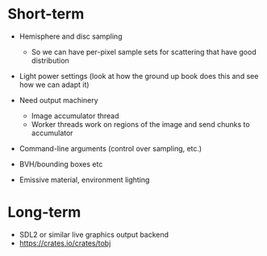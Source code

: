 
Short-term
==========

* Hemisphere and disc sampling
  * So we can have per-pixel sample sets for scattering that have good
    distribution

* Light power settings (look at how the ground up book does this and see
how we can adapt it)

* Need output machinery
  * Image accumulator thread
  * Worker threads work on regions of the image and send chunks to
    accumulator

* Command-line arguments (control over sampling, etc.)

* BVH/bounding boxes etc

* Emissive material, environment lighting

Long-term
=========

* SDL2 or similar live graphics output backend
* https://crates.io/crates/tobj
